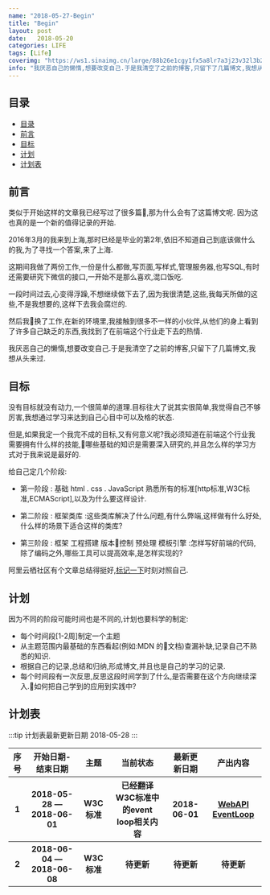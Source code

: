 ```yaml
---
name: "2018-05-27-Begin"
title: "Begin"
layout: post
date:   2018-05-20
categories: LIFE
tags: [Life]
coverimg: "https://ws1.sinaimg.cn/large/88b26e1cgy1fx5a8lr7a3j23v32l3b2a.jpg"
info: "我厌恶自己的懒惰,想要改变自己.于是我清空了之前的博客,只留下了几篇博文,我想从头来过"
---
```


## 目录

- [目录](#目录)
- [前言](#前言)
- [目标](#目标)
- [计划](#计划)
- [计划表](#计划表)

## 前言
类似于开始这样的文章我已经写过了很多篇,那为什么会有了这篇博文呢.
因为这也真的是一个新的值得记录的开始.

2016年3月的我来到上海,那时已经是毕业的第2年,依旧不知道自己到底该做什么的我,为了寻找一个答案,来了上海.

这期间我做了两份工作,一份是什么都做,写页面,写样式,管理服务器,也写SQL,有时还需要研究下微信的接口,一开始不是那么喜欢,混口饭吃.

一段时间过去,心变得浮躁,不想继续做下去了,因为我很清楚,这些,我每天所做的这些,不是我想要的,这样下去我会腐烂的.

然后我换了工作,在新的环境里,我接触到很多不一样的小伙伴,从他们的身上看到了许多自己缺乏的东西,我找到了在前端这个行业走下去的热情.

我厌恶自己的懒惰,想要改变自己.于是我清空了之前的博客,只留下了几篇博文,我想从头来过.

## 目标
没有目标就没有动力,一个很简单的道理.目标往大了说其实很简单,我觉得自己不够厉害,我想通过学习来达到自己心目中可以及格的状态.

但是,如果我定一个我完不成的目标,又有何意义呢?我必须知道在前端这个行业我需要拥有什么样的技能,哪些基础的知识是需要深入研究的,并且怎么样的学习方式对于我来说是最好的.

给自己定几个阶段:

* 第一阶段 : 基础 html . css . JavaScript 熟悉所有的标准[http标准,W3C标准,ECMAScript],以及为什么要这样设计.

* 第二阶段 : 框架类库 :这些类库解决了什么问题,有什么弊端,这样做有什么好处,什么样的场景下适合这样的类库?

* 第三阶段 : 框架 工程搭建 版本控制 预处理 模板引擎 :怎样写好前端的代码,除了编码之外,哪些工具可以提高效率,是怎样实现的?

阿里云栖社区有个文章总结得挺好,[标记一下](https://yq.aliyun.com/articles/270932?spm=a2c4e.11153940.blogcont71256.235.335b4eaad2yzg0)时刻对照自己.

## 计划
因为不同的阶段可能时间也是不同的,计划也要科学的制定:

* 每个时间段[1-2周]制定一个主题
* 从主题范围内最基础的东西看起(例如:MDN 的文档)查漏补缺,记录自己不熟悉的知识.
* 根据自己的记录,总结和归纳,形成博文,并且也是自己的学习的记录.
* 每个时间段有一次反思,反思这段时间学到了什么,是否需要在这个方向继续深入.如何把自己学到的应用到实践中?

## 计划表

:::tip
计划表最新更新日期 2018-05-28
:::

<div>
    <table border="0">
	  <tr>
	    <th>序号</th>
	    <th>开始日期-结束日期</th>
        <th>主题</th>
        <th>当前状态</th>
        <th>最新更新日期</th>
        <th>产出内容</th>
	  </tr>
	  <tr>
	    <th>1</th>
	    <th>2018-05-28 — 2018-06-01</th>
        <th>W3C标准</th>
        <th>已经翻译W3C标准中的event loop相关内容</th>
        <th>2018-06-01</th>
        <th><a href="https://dendise7en.tech/html/2018/05/30/W3C-translate_WebAPI_Eventloop.html">WebAPI EventLoop</a></th>
	  </tr>
    <tr>
	    <th>2</th>
	    <th>2018-06-04 — 2018-06-08</th>
        <th>W3C标准</th>
        <th>待更新</th>
        <th>待更新</th>
        <th>待更新</th>
	  </tr>
    </table>
</div>
        
